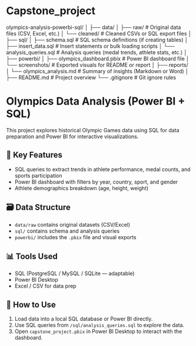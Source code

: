 # Capstone_project
olympics-analysis-powerbi-sql/
│
├── data/
│   ├── raw/                  # Original data files (CSV, Excel, etc.)
│   └── cleaned/              # Cleaned CSVs or SQL export files
│
├── sql/
│   ├── schema.sql            # SQL schema definitions (if creating tables)
│   ├── insert_data.sql       # Insert statements or bulk loading scripts
│   └── analysis_queries.sql  # Analysis queries (medal trends, athlete stats, etc.)
│
├── powerbi/
│   ├── olympics_dashboard.pbix   # Power BI dashboard file
│   └── screenshots/              # Exported visuals for README or report
│
├── reports/
│   └── olympics_analysis.md  # Summary of insights (Markdown or Word)
│
├── README.md                 # Project overview
└── .gitignore                # Git ignore rules
# Olympics Data Analysis (Power BI + SQL)

This project explores historical Olympic Games data using SQL for data preparation and Power BI for interactive visualizations.

## 📌 Key Features
- SQL queries to extract trends in athlete performance, medal counts, and sports participation
- Power BI dashboard with filters by year, country, sport, and gender
- Athlete demographics breakdown (age, height, weight)

## 🗃️ Data Structure
- `data/raw` contains original datasets (CSV/Excel)
- `sql/` contains schema and analysis queries
- `powerbi/` includes the `.pbix` file and visual exports

## 📊 Tools Used
- SQL (PostgreSQL / MySQL / SQLite — adaptable)
- Power BI Desktop
- Excel / CSV for data prep

## 🚀 How to Use
1. Load data into a local SQL database or Power BI directly.
2. Use SQL queries from `/sql/analysis_queries.sql` to explore the data.
3. Open `capstone_project.pbix` in Power BI Desktop to interact with the dashboard.

